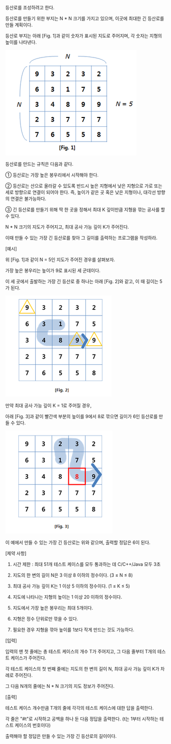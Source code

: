등산로를 조성하려고 한다.

등산로를 만들기 위한 부지는 N * N 크기를 가지고 있으며, 이곳에 최대한 긴 등산로를 만들 계획이다.

등산로 부지는 아래 [Fig. 1]과 같이 숫자가 표시된 지도로 주어지며, 각 숫자는 지형의 높이를 나타낸다.
 
 ![alt text](src/image.png)

등산로를 만드는 규칙은 다음과 같다.

   ① 등산로는 가장 높은 봉우리에서 시작해야 한다.

   ② 등산로는 산으로 올라갈 수 있도록 반드시 높은 지형에서 낮은 지형으로 가로 또는 세로 방향으로 연결이 되어야 한다.
       즉, 높이가 같은 곳 혹은 낮은 지형이나, 대각선 방향의 연결은 불가능하다.

   ③ 긴 등산로를 만들기 위해 딱 한 곳을 정해서 최대 K 깊이만큼 지형을 깎는 공사를 할 수 있다.

N * N 크기의 지도가 주어지고, 최대 공사 가능 깊이 K가 주어진다.

이때 만들 수 있는 가장 긴 등산로를 찾아 그 길이를 출력하는 프로그램을 작성하라.


[예시]

위 [Fig. 1]과 같이 N = 5인 지도가 주어진 경우를 살펴보자.

가장 높은 봉우리는 높이가 9로 표시된 세 군데이다.

이 세 곳에서 출발하는 가장 긴 등산로 중 하나는 아래 [Fig. 2]와 같고, 이 때 길이는 5가 된다.
 
![alt text](src/image-1.png)

만약 최대 공사 가능 깊이 K = 1로 주어질 경우,

아래 [Fig. 3]과 같이 빨간색 부분의 높이를 9에서 8로 깎으면 길이가 6인 등산로를 만들 수 있다.
 
![alt text](src/image-2.png)

이 예에서 만들 수 있는 가장 긴 등산로는 위와 같으며, 출력할 정답은 6이 된다.


[제약 사항]

1. 시간 제한 : 최대 51개 테스트 케이스를 모두 통과하는 데 C/C++/Java 모두 3초

2. 지도의 한 변의 길이 N은 3 이상 8 이하의 정수이다. (3 ≤ N ≤ 8)

3. 최대 공사 가능 깊이 K는 1 이상 5 이하의 정수이다. (1 ≤ K ≤ 5)

4. 지도에 나타나는 지형의 높이는 1 이상 20 이하의 정수이다.

5. 지도에서 가장 높은 봉우리는 최대 5개이다.

6. 지형은 정수 단위로만 깎을 수 있다.

7. 필요한 경우 지형을 깎아 높이를 1보다 작게 만드는 것도 가능하다.

[입력]

입력의 맨 첫 줄에는 총 테스트 케이스의 개수 T가 주어지고, 그 다음 줄부터 T개의 테스트 케이스가 주어진다.

각 테스트 케이스의 첫 번째 줄에는 지도의 한 변의 길이 N, 최대 공사 가능 깊이 K가 차례로 주어진다.

그 다음 N개의 줄에는 N * N 크기의 지도 정보가 주어진다.

[출력]

테스트 케이스 개수만큼 T개의 줄에 각각의 테스트 케이스에 대한 답을 출력한다.

각 줄은 "#t"로 시작하고 공백을 하나 둔 다음 정답을 출력한다. (t는 1부터 시작하는 테스트 케이스의 번호이다)

출력해야 할 정답은 만들 수 있는 가장 긴 등산로의 길이이다.